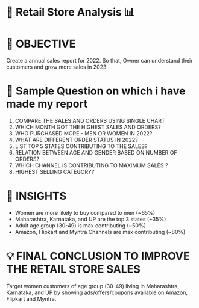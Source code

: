 # 🏪 Retail Store Analysis 📊

# 🎯 OBJECTIVE

Create a annual sales report for 2022. So that, Owner can understand their customers and grow more sales in 2023.

# 🤔 Sample Question on which i have made my report

1. COMPARE THE SALES AND ORDERS USING SINGLE CHART
2. WHICH MONTH GOT THE HIGHEST SALES AND ORDERS?
3. WHO PURCHASED MORE - MEN OR WOMEN IN 2022?
4. WHAT ARE DIFFERENT ORDER STATUS IN 2022?
5. LIST TOP 5 STATES CONTRIBUTING TO THE SALES?
6. RELATION BETWEEN AGE AND GENDER BASED ON NUMBER OF ORDERS?
7. WHICH CHANNEL IS CONTRIBUTING TO MAXIMUM SALES ?
8. HIGHEST SELLING CATEGORY?


# 🥸 INSIGHTS
- Women are more likely to buy compared to men (~65%)
- Maharashtra, Karnataka, and UP are the top 3 states (~35%)
- Adult age group (30-49) is max contributing (~50%)
- Amazon, Flipkart and Myntra Channels are max contributing (~80%)

# 💡 FINAL CONCLUSION TO IMPROVE THE RETAIL STORE SALES
Target women customers of age group (30-49) living in Maharashtra, Karnataka, and UP by showing ads/offers/coupons available on Amazon, Flipkart and Myntra.
